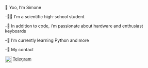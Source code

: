   👋 Yoo, I’m Simone 
  
-🧑‍🎓  I'm a scientific high-school student

-👀  In addition to code, i'm passionate about hardware and enthusiast keyboards

-🌱  I’m currently learning Python and more


-📇  My contact

<img align="left" alt="codeSTACKr | Telegram" width="22px" src="https://cdn.jsdelivr.net/npm/simple-icons@v3/icons/telegram.svg" />[Telegram](https://www.t.me/si_gis)

<br />

<!---
SimoneGenovese1/SimoneGenovese1 is a ✨ special ✨ repository because its `README.md` (this file) appears on your GitHub profile.
You can click the Preview link to take a look at your changes.
--->
